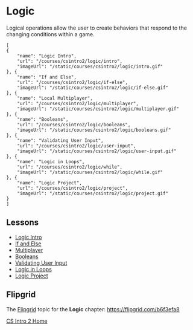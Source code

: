 # Logic

Logical operations allow the user to create behaviors that respond to the changing conditions within a game.

```codecard
[
{
    "name": "Logic Intro",
    "url": "/courses/csintro2/logic/intro",
    "imageUrl": "/static/courses/csintro2/logic/intro.gif"
}, {
    "name": "If and Else",
    "url": "/courses/csintro2/logic/if-else",
    "imageUrl": "/static/courses/csintro2/logic/if-else.gif"
}, {
    "name": "Local Multiplayer",
    "url": "/courses/csintro2/logic/multiplayer",
    "imageUrl": "/static/courses/csintro2/logic/multiplayer.gif"
}, {
    "name": "Booleans",
    "url": "/courses/csintro2/logic/booleans",
    "imageUrl": "/static/courses/csintro2/logic/booleans.gif"
}, {
    "name": "Validating User Input",
    "url": "/courses/csintro2/logic/user-input",
    "imageUrl": "/static/courses/csintro2/logic/user-input.gif"
}, {
    "name": "Logic in Loops",
    "url": "/courses/csintro2/logic/while",
    "imageUrl": "/static/courses/csintro2/logic/while.gif"
}, {
    "name": "Logic Project",
    "url": "/courses/csintro2/logic/project",
    "imageUrl": "/static/courses/csintro2/logic/project.gif"
}
]
```

## Lessons

* [Logic Intro](/courses/csintro2/logic/intro)
* [If and Else](/courses/csintro2/logic/if-else)
* [Multiplayer](/courses/csintro2/logic/multiplayer)
* [Booleans](/courses/csintro2/logic/booleans)
* [Validating User Input](/courses/csintro2/logic/user-input)
* [Logic in Loops](/courses/csintro2/logic/while)
* [Logic Project](/courses/csintro2/logic/project)

## Flipgrid

The [Flipgrid](https://info.flipgrid.com/) topic for the **Logic** chapter: https://flipgrid.com/b6f3efa8

[CS Intro 2 Home](/courses/csintro2)
